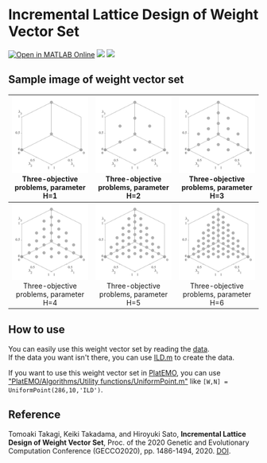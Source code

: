 # Incremental Lattice Design of Weight Vector Set
[![Open in MATLAB Online](https://www.mathworks.com/images/responsive/global/open-in-matlab-online.svg)](https://matlab.mathworks.com/open/github/v1?repo=tomtkg/ILD)
![](https://img.shields.io/github/languages/code-size/tomtkg/ILD)
![](https://img.shields.io/github/last-commit/tomtkg/ILD)

## Sample image of weight vector set
|![image](image/H1.svg)Three-objective problems, parameter H=1|![image](image/H2.svg)Three-objective problems, parameter H=2|![image](image/H3.svg)Three-objective  problems, parameter H=3
|:-:|:-:|:-:|
|![image](image/H4.svg)Three-objective problems, parameter H=4|![image](image/H5.svg)Three-objective problems, parameter H=5|![image](image/H6.svg)Three-objective problems, parameter H=6|

## How to use
You can easily use this weight vector set by reading the [data](data).  
If the data you want isn't there, you can use [ILD.m](ILD/ILD.m) to create the data.  

If you want to use this weight vector set in [PlatEMO](https://github.com/BIMK/PlatEMO), you can use ["PlatEMO/Algorithms/Utility functions/UniformPoint.m"](https://github.com/BIMK/PlatEMO/blob/master/PlatEMO/Algorithms/Utility%20functions/UniformPoint.m) like `[W,N] = UniformPoint(286,10,'ILD')`.

## Reference 
Tomoaki Takagi, Keiki Takadama, and Hiroyuki Sato, **Incremental Lattice Design of Weight Vector Set**, Proc. of the 2020 Genetic and Evolutionary Computation Conference (GECCO2020), pp. 1486-1494, 2020. [DOI](https://doi.org/10.1145/3377929.3398082).
